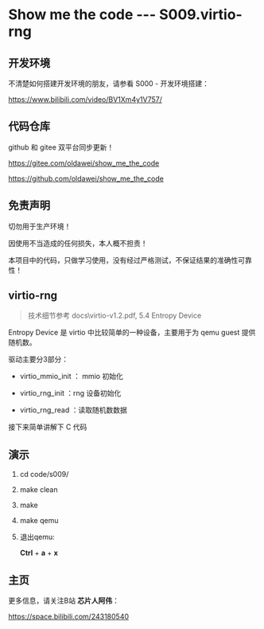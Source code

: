 # Show me the code --- S009.virtio-rng

## 开发环境

不清楚如何搭建开发环境的朋友，请参看 S000 - 开发环境搭建：

https://www.bilibili.com/video/BV1Xm4y1V757/



## 代码仓库

github 和 gitee 双平台同步更新！

https://gitee.com/oldawei/show_me_the_code

https://github.com/oldawei/show_me_the_code



## 免责声明

切勿用于生产环境！

因使用不当造成的任何损失，本人概不担责！

本项目中的代码，只做学习使用，没有经过严格测试，不保证结果的准确性可靠性！



## virtio-rng

> 技术细节参考 docs\virtio-v1.2.pdf, 5.4 Entropy Device  

Entropy Device 是 virtio 中比较简单的一种设备，主要用于为 qemu guest 提供随机数。

驱动主要分3部分：

- virtio_mmio_init ： mmio 初始化

- virtio_rng_init ：rng 设备初始化
- virtio_rng_read ：读取随机数数据

接下来简单讲解下 C 代码



## 演示

1. cd code/s009/

2. make clean

3. make

4. make qemu

5. 退出qemu: 

   **Ctrl** + **a** + **x**



## 主页

更多信息，请关注B站 **芯片人阿伟**：

https://space.bilibili.com/243180540



